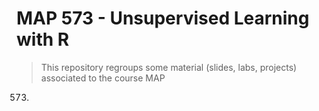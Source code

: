 MAP 573 - Unsupervised Learning with R
================

> This repository regroups some material (slides, labs, projects)
> associated to the course MAP
573.

<!-- ## Schedule (tentative) -->

<!-- ### Descriptive Analysis of Network Data -->

<!-- October the 1st, 2019 -->

<!--   - *Course* Statistics on network data, Graph Partitionning   - [slides](https://github.com/jchiquet/CourseStatNetwork/raw/master/slides/DescriptiveAnalysis/DescriptiveAnalysis.pdf) -->

<!--   - *Tutorial* Basical graph manipulation and Spectral Clustering [sheet](https://github.com/jchiquet/CourseStatNetwork/raw/master/practicals/DescriptiveAnalysis/tuto_DescriptiveAnalysis.pdf), [quick element of correction](https://github.com/jchiquet/CourseStatNetwork/raw/master/practicals/DescriptiveAnalysis/tuto_DescriptiveAnalysis_corr.pdf) -->

<!-- ### Statistical Models for Networks Data: SBM part 1 -->

<!-- November the 15th, 2018 -->

<!--   - *Course*: Mixture Models, EM algorithm - [slides](https://github.com/jchiquet/CourseStatNetwork/raw/master/slides/GraphModel/GraphModels.pdf) -->

<!--   - *Tutorial*: Reminder on mixture models [sheet](https://github.com/jchiquet/CourseStatNetwork/raw/master/practicals/MixtureModelsEM/tuto_mixtureModelsEM.pdf) -->

<!-- [hints](https://github.com/jchiquet/CourseStatNetwork/raw/master/practicals/MixtureModelsEM/hints.R) -->

<!--   - *Correction*: [full algorithm in R](https://github.com/jchiquet/CourseStatNetwork/raw/master/practicals/MixtureModelsEM/full_EM.R) and  -->

<!-- [detailed correction](https://github.com/jchiquet/CourseStatNetwork/raw/master/practicals/MixtureModelsEM/tuto_mixtureModelsEM_corr.pdf) -->

<!-- ### Statistical Models for Networks Data: SBM part 2 -->

<!--   - *Course*: Variational EM algorithm, Stochastic Block Model - [slides](https://github.com/jchiquet/CourseStatNetwork/raw/master/slides/GraphModel/GraphModels.pdf) -->

<!--   - *Tutorial*: Stochastic Block Model and variational inference [sheet](https://github.com/jchiquet/CourseStatNetwork/raw/master/practicals/GraphModels/tuto_GraphModels.pdf) -->

<!-- November the 22th, 2018 -->

<!-- ## Computer requirements -->

<!-- You need to have a recent version of [Rstudio](https://www.rstudio.com/products/rstudio/download/) installed with [R](https://cran.r-project.org) >= 3.5.1 and the following packages installed: -->

<!-- ### Basic packages for R extensions -->

<!-- ```{r other packages, eval = FALSE} -->

<!-- install.packages("devtools") -->

<!-- install.packages("knitr") -->

<!-- install.packages("rmarkdown") -->

<!-- install.packages("aricode") -->

<!-- install.packages("Matrix") -->

<!-- ``` -->

<!-- ### Packages for graph manipulation -->

<!-- ```{r graph packages, eval = FALSE} -->

<!-- install.packages("igraph") -->

<!-- install.packages("sna") -->

<!-- install.packages("network") -->

<!-- ``` -->

<!-- ### Packages for stochastic block models -->

<!-- ```{r SBM packages, eval = FALSE} -->

<!-- install.packages("blockmodels") -->

<!-- install.packages("mixer") ## you must install from source -->

<!-- ``` -->

<!-- ### Packages for fancy plotting -->

<!-- ```{r tidy packages, eval = FALSE} -->

<!-- install.packages("tidyverse") -->

<!-- install.packages("ggraph") -->

<!-- ``` -->

<!-- ## Evaluation and Projects: extension of the stochastic block model -->

<!--   - *Projects are here*: [subjects](https://github.com/jchiquet/CourseStatNetwork/raw/master/projects/projects.pdf) -->

<!-- Subjects of the projects will be discussed on the 22th of November.  -->

<!-- Evaluation of the module will be made based on 1) a report (less than 10 pages in English) and 2) A 15 talks presenting your project and 3) the reports sent at the end of each tutorial. -->

<!-- ## References  -->

<!-- * [Rstudio cheat sheets](https://www.rstudio.com/resources/cheatsheets/) -->

<!-- Some book (not freely available, sorry) -->

<!-- * [Statistical Analysis of Network Data: Methods and Models, by Eric D. Kolaczyk](https://books.google.fr/books?id=Q-GNLsqq7QwC&source=gbs_book_similarbooks) -->

<!-- * [Statistical Analysis of Network Data with R, by Eric D. Kolaczyk, Gábor Csárdi](https://books.google.fr/books?id=cNMhBAAAQBAJ&source=gbs_navlinks_s) -->

<!-- * Bishop, C. (2000). Introduction to graphical modelling, 2nd edn. Springer, New York. -->

<!-- * Højsgaard, S., Edwards , D., Lauritzen, S. (2012). Graphical Models with R. Springer,  New York. -->

<!-- Some material online  -->

<!-- * [Eric D. Kolazcyk's course slides](http://math.bu.edu/ness12/ness2012-shortcourse-kolaczyk.pdf) -->

<!-- * [Catherine Matias's course page (in French)](http://cmatias.perso.math.cnrs.fr/Cours_Graphes.html) -->
